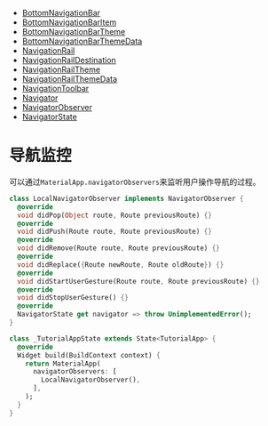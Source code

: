
* [BottomNavigationBar](https://api.flutter.dev/flutter/material/BottomNavigationBar-class.html)
* [BottomNavigationBarItem](https://api.flutter.dev/flutter/material/BottomNavigationBarItem-class.html)
* [BottomNavigationBarTheme](https://api.flutter.dev/flutter/material/BottomNavigationBarTheme-class.html)
* [BottomNavigationBarThemeData](https://api.flutter.dev/flutter/material/BottomNavigationBarThemeData-class.html)
* [NavigationRail](https://api.flutter.dev/flutter/material/NavigationRail-class.html)
* [NavigationRailDestination](https://api.flutter.dev/flutter/material/NavigationRailDestination-class.html)
* [NavigationRailTheme](https://api.flutter.dev/flutter/material/NavigationRailTheme-class.html)
* [NavigationRailThemeData](https://api.flutter.dev/flutter/material/NavigationRailThemeData-class.html)
* [NavigationToolbar](https://api.flutter.dev/flutter/material/NavigationToolbar-class.html)
* [Navigator](https://api.flutter.dev/flutter/material/Navigator-class.html)
* [NavigatorObserver](https://api.flutter.dev/flutter/material/NavigatorObserver-class.html)
* [NavigatorState](https://api.flutter.dev/flutter/material/NavigatorState-class.html)

# 导航监控

可以通过`MaterialApp.navigatorObservers`来监听用户操作导航的过程。

```dart
class LocalNavigatorObserver implements NavigatorObserver {
  @override
  void didPop(Object route, Route previousRoute) {}
  @override
  void didPush(Route route, Route previousRoute) {}
  @override
  void didRemove(Route route, Route previousRoute) {}
  @override
  void didReplace({Route newRoute, Route oldRoute}) {}
  @override
  void didStartUserGesture(Route route, Route previousRoute) {}
  @override
  void didStopUserGesture() {}
  @override
  NavigatorState get navigator => throw UnimplementedError();
}

class _TutorialAppState extends State<TutorialApp> {
  @override
  Widget build(BuildContext context) {
    return MaterialApp(
      navigatorObservers: [
        LocalNavigatorObserver(),
      ],
    );
  }
}
```